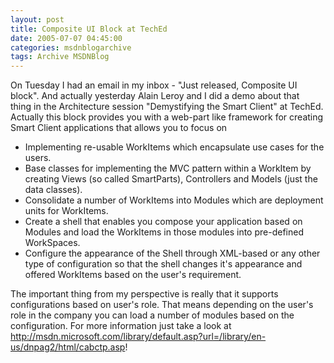```yaml
---
layout: post
title: Composite UI Block at TechEd
date: 2005-07-07 04:45:00
categories: msdnblogarchive
tags: Archive MSDNBlog
---
```


On Tuesday I had an email in my inbox - "Just released, Composite UI block". And actually yesterday Alain Leroy and I did a demo about that thing in the Architecture session "Demystifying the Smart Client" at TechEd. Actually this block provides you with a web-part like framework for creating Smart Client applications that allows you to focus on


* Implementing re-usable WorkItems which encapsulate use cases for the users.
* Base classes for implementing the MVC pattern within a WorkItem by creating Views (so called SmartParts), Controllers and Models (just the data classes).
* Consolidate a number of WorkItems into Modules which are deployment units for WorkItems.
* Create a shell that enables you compose your application based on Modules and load the WorkItems in those modules into pre-defined WorkSpaces.
* Configure the appearance of the Shell through XML-based or any other type of configuration so that the shell changes it's appearance and offered WorkItems based on the user's requirement.


The important thing from my perspective is really that it supports configurations based on user's role. That means depending on the user's role in the company you can load a number of modules based on the configuration. For more information just take a look at <http://msdn.microsoft.com/library/default.asp?url=/library/en-us/dnpag2/html/cabctp.asp>!


